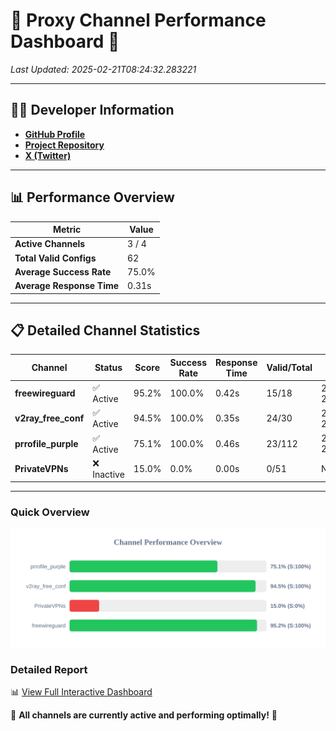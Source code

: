 # 🌟 Proxy Channel Performance Dashboard 🌟

_Last Updated: 2025-02-21T08:24:32.283221_

---

## 👩‍💻 Developer Information

- **[GitHub Profile](https://github.com/4n0nymou3)**  
- **[Project Repository](https://github.com/4n0nymou3/multi-proxy-config-fetcher)**  
- **[X (Twitter)](https://x.com/4n0nymou3)**  

---

## 📊 Performance Overview

| Metric                | Value       |
|-----------------------|-------------|
| **Active Channels**   | 3 / 4       |
| **Total Valid Configs** | 62          |
| **Average Success Rate** | 75.0%      |
| **Average Response Time** | 0.31s       |

---

## 📋 Detailed Channel Statistics

| Channel          | Status     | Score  | Success Rate | Response Time | Valid/Total | Last Success               |
|------------------|------------|--------|--------------|---------------|-------------|----------------------------|
| **freewireguard**  | ✅ Active  | 95.2%  | 100.0% | 0.42s         | 15/18       | 2025-02-21T08:24:32.281556 |
| **v2ray_free_conf**  | ✅ Active  | 94.5%  | 100.0% | 0.35s         | 24/30       | 2025-02-21T08:24:20.536951 |
| **prrofile_purple**  | ✅ Active  | 75.1%  | 100.0% | 0.46s         | 23/112       | 2025-02-21T08:24:20.148219 |
| **PrivateVPNs**  | ❌ Inactive  | 15.0%  | 0.0% | 0.00s         | 0/51       | None |

---

### Quick Overview
<div align="center">
  <a href="https://raw.githubusercontent.com/nullluser/NullRepo/refs/heads/main/assets/channel_stats_chart.svg">
    <img src="https://raw.githubusercontent.com/nullluser/NullRepo/refs/heads/main/assets/channel_stats_chart.svg" alt="Source Performance Statistics" width="800">
  </a>
</div>

### Detailed Report
📊 [View Full Interactive Dashboard](https://htmlpreview.github.io/?https://github.com/nullluser/NullRepo/blob/main/assets/performance_report.html)

🎉 **All channels are currently active and performing optimally!** 🎉
